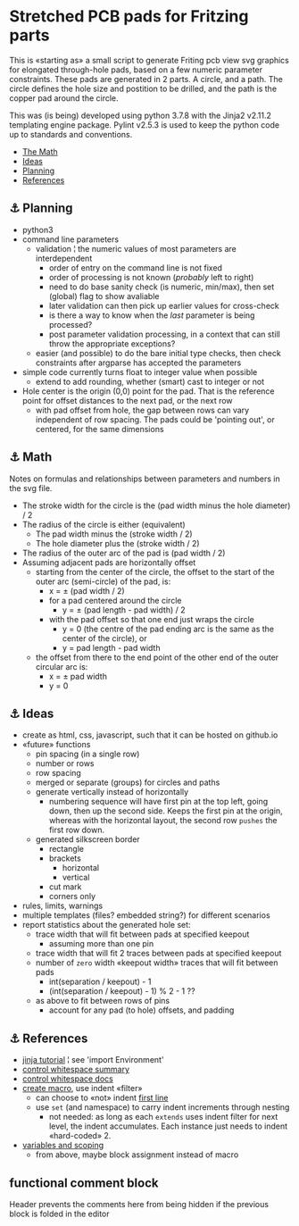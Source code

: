 <!-- cSpell:enable -->
# Stretched PCB pads for Fritzing parts

<link href="css/markdown.css" rel="stylesheet"/>

This is «starting as» a small script to generate Friting pcb view svg graphics for elongated through-hole pads, based on a few numeric parameter constraints. These pads are generated in 2 parts. A circle, and a path. The circle defines the hole size and postition to be drilled, and the path is the copper pad around the circle.

This was (is being) developed using python 3.7.8 with the Jinja2 v2.11.2 templating engine package. Pylint v2.5.3 is used to keep the python code up to standards and conventions.

* [The Math](#link_math)
* [Ideas](#link_ideas)
* [Planning](#link_planning)
* [References](#link_references)

<!--
* [Link](#link_link)
## <a name="link_link">⚓</a> Link
-->

## <a name="link_planning">⚓</a> Planning

* python3
* command line parameters
  * validation ¦ the numeric values of most parameters are interdependent
    * order of entry on the command line is not fixed
    * order of processing is not known (_probably_ left to right)
    * need to do base sanity check (is numeric, min/max), then set (global) flag to show avaliable
    * later validation can then pick up earlier values for cross-check
    * is there a way to know when the _last_ parameter is being processed?
    * post parameter validation processing, in a context that can still throw the appropriate exceptions?
  * easier (and possible) to do the bare initial type checks, then check constraints after argparse has accepted the parameters
* simple code currently turns float to integer value when possible
  * extend to add rounding, whether (smart) cast to integer or not
* Hole center is the origin (0,0) point for the pad. That is the reference point for offset distances to the next pad, or the next row
  * with pad offset from hole, the gap between rows can vary independent of row spacing. The pads could be 'pointing out', or centered, for the same dimensions

## <a name="link_math">⚓</a> Math

Notes on formulas and relationships between parameters and numbers in the svg file.

* The stroke width for the circle is the (pad width minus the hole diameter) / 2
* The radius of the circle is either (equivalent)
  * The pad width minus the (stroke width / 2)
  * The hole diameter plus the (stroke width / 2)
* The radius of the outer arc of the pad is (pad width / 2)
* Assuming adjacent pads are horizontally offset
  * starting from the center of the circle, the offset to the start of the outer arc (semi-circle) of the pad, is:
    * x = ± (pad width / 2)
    * for a pad centered around the circle
      * y = ± (pad length - pad width) / 2
    * with the pad offset so that one end just wraps the circle
      * y = 0 (the centre of the pad ending arc is the same as the center of the circle), or
      * y = pad length - pad width
  * the offset from there to the end point of the other end of the outer circular arc is:
    * x = ± pad width
    * y = 0

## <a name="link_ideas">⚓</a> Ideas

* create as html, css, javascript, such that it can be hosted on github.io
* «future» functions
  * pin spacing (in a single row)
  * number or rows
  * row spacing
  * merged or separate (groups) for circles and paths
  * generate vertically instead of horizontally
    * numbering sequence will have first pin at the top left, going down, then up the second side. Keeps the first pin at the origin, whereas with the horizontal layout, the second row `pushes` the first row down.
  * generated silkscreen border
    * rectangle
    * brackets
      * horizontal
      * vertical
    * cut mark
    * corners only
* rules, limits, warnings
* multiple templates (files? embedded string?) for different scenarios
* report statistics about the generated hole set:
  * trace width that will fit between pads at specified keepout
    * assuming more than one pin
  * trace width that will fit 2 traces between pads at specified keepout
  * number of `zero` width «keepout width» traces that will fit between pads
    * int(separation / keepout) - 1
    * (int(separation / keepout) - 1) % 2 - 1 ??
  * as above to fit between rows of pins
    * account for any pad (to hole) offsets, and padding

## <a name="link_references">⚓</a> References

* [jinja tutorial](http://zetcode.com/python/jinja/) ¦ see 'import Environment'
* [control whitespace summary](https://stackoverflow.com/a/35777386)
* [control whitespace docs](https://jinja.palletsprojects.com/en/master/templates/#whitespace-control)
* [create macro](https://stackoverflow.com/a/10997352), use indent «filter»
  * can choose to «not» indent [first line](https://stackoverflow.com/a/31856334)
  * use `set` (and namespace) to carry indent increments through nesting
    * not needed: as long as each `extends` uses indent filter for next level, the indent accumulates. Each instance just needs to indent «hard-coded» 2.
* [variables and scoping](https://jinja.palletsprojects.com/en/2.11.x/templates/#assignments)
  * from above, maybe block assignment instead of macro

## functional comment block

Header prevents the comments here from being hidden if the previous block is folded in the editor

<!-- cSpell:disable -->
<!-- cSpell:enable -->
<!--
# cSpell:disable
# cSpell:enable
cSpell:words
cSpell:ignore
cSpell:enableCompoundWords
-->
